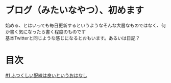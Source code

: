 # ブログ（みたいなやつ）、初めます

始める、とはいっても毎日更新するというようなそんな大層なものではなく、何か書く気になったら書く程度のものです  
基本Twitterと同じような感じになるとおもいます。あるいは日記？

# 目次

[\#1 ふつくしい配線は良いというおはなし](./1)  
